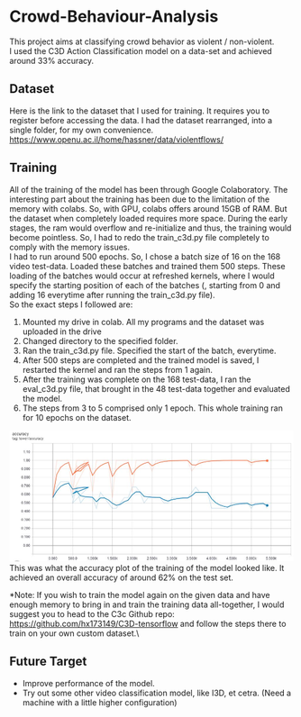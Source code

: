 # Crowd-Behaviour-Analysis #
This project aims at classifying crowd behavior as violent / non-violent.\
I used the C3D Action Classification model on a data-set and achieved around 33% accuracy.
## Dataset ##
Here is the link to the dataset that I used for training. It requires you to register before accessing the data. I had the dataset rearranged, into a single folder, for my own convenience.\
https://www.openu.ac.il/home/hassner/data/violentflows/
## Training ##
All of the training of the model has been through Google Colaboratory. The interesting part about the training has been due to the limitation of the memory with colabs. So, with GPU, colabs offers around 15GB of RAM. But the dataset when completely loaded requires more space. During the early stages, the ram would overflow and re-initialize and thus, the training would become pointless. So, I had to redo the train_c3d.py file completely to comply with the memory issues.\
I had to run around 500 epochs. So, I chose a batch size of 16 on the 168 video test-data. Loaded these batches and trained them 500 steps. These loading of the batches would occur at refreshed kernels, where I would specify the starting position of each of the batches (, starting from 0 and adding 16 everytime after running the train_c3d.py file).\
So the exact steps I followed are:
1. Mounted my drive in colab. All my programs and the dataset was uploaded in the drive
2. Changed directory to the specified folder.
3. Ran the train_c3d.py file. Specified the start of the batch, everytime.
4. After 500 steps are completed and the trained model is saved, I restarted the kernel and ran the steps from 1 again.
5. After the training was complete on the 168 test-data, I ran the eval_c3d.py file, that brought in the 48 test-data together and evaluated the model.
6. The steps from 3 to 5 comprised only 1 epoch. This whole training ran for 10 epochs on the dataset.

![Accuracy Curve](https://github.com/crazylazylife/Crowd-Behaviour-Analysis/blob/master/visual_logs/some_graph.JPG "Accuracy Curve")
This was what the accuracy plot of the training of the model looked like. It achieved an overall accuracy of around 62% on the test set.

*Note: If you wish to train the model again on the given data and have enough memory to bring in and train the training data all-together, I would suggest you to head to the C3c Github repo: https://github.com/hx173149/C3D-tensorflow and follow the steps there to train on your own custom dataset.\
## Future Target ##
* Improve performance of the model.
* Try out some other video classification model, like I3D, et cetra. (Need a machine with a little higher configuration) 
